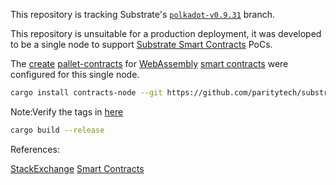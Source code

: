 This repository is tracking Substrate's
[`polkadot-v0.9.31`](https://github.com/paritytech/substrate/tree/polkadot-v0.9.31) branch.

This repository is unsuitable for a production deployment, it was developed to be a single node to support [Substrate Smart Contracts](https://use.ink/how-it-works) PoCs.

The [create](https://paritytech.github.io/substrate/master/pallet_contracts/index.html) [pallet-contracts](https://github.com/paritytech/substrate/tree/polkadot-v0.9.31/frame/contracts) for [WebAssembly](https://wiki.polkadot.network/docs/learn-wasm) [smart contracts](https://wiki.polkadot.network/docs/build-smart-contracts#smart-contract-environments-are-still-maturing) were configured for this single node. 

```bash
cargo install contracts-node --git https://github.com/paritytech/substrate-contracts-node.git --tag v0.21.0 --force --locked
```
Note:Verify the tags in [here](https://github.com/paritytech/substrate-contracts-node/tags)

```bash
cargo build --release
```

References:

[StackExchange](https://substrate.stackexchange.com/)
[Smart Contracts](https://wiki.polkadot.network/docs/build-smart-contracts)
